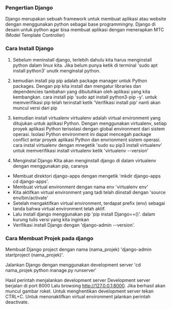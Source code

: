 ### Pengertian Django 

Django merupakan sebuah framework untuk membuat aplikasi atau website dengan menggunakan python sebagai base programmingny. Django di desain untuk python agar bisa membuat aplikasi dengan menerapkan MTC (Model Template Controller)

### Cara Install Django 

1. Sebelum meninstall django, terlebih dahulu kita harus menginstall python dalam linux  kita. Jika belum punya ketik di terminal 'sudo apt install python3' unutk menginstal python.

2. kemudian install pip
pip adalah package manager untuk Python packages. Dengan pip kita install dan mengatur libraries dan dependencies tambahan yang dibutuhkan oleh aplikasi yang kita kembangkan.
cara install pip 'sudo apt install python3-pip -y'. 
untuk memverifikasi pip telah terinstall ketik 'Verifikasi install pip' nanti akan muncul versi dari pip

3. kemudian install virtualenv
virtualenv adalah virtual environment yang ditujukan untuk aplikasi Python. Dengan menggunakan virtualenv, setiap proyek aplikasi Python terisolasi dengan global environment dari sistem operasi. Isolasi Python environment ini dapat mencegah package conflict antar proyek aplikasi Python dan envrionment sistem operasi.
cara instal virtualenv dengan mnegetik 'sudo su pip3 install virtualenv'
untuk memverifikasi install virtualenv ketik 'virtualenv --version'

4. Menginstal Django
KIta akan menginstall django di dalam virtualenv dengan menggunakan pip, caranya
- Membuat direktori django-apps dengan mengetik 
'mkdir django-apps
cd django-apps'.
- Membuat virtual environment dengan nama env
'virtualenv env'
- Kita aktifkan virtual environment yang tadi telah diinstall dengan 
'source env/bin/activate'
- Setelah mengaktifkan virtual environment, terdapat prefix (env) sebagai tanda bahwa virtual environment telah aktif.
- Lalu install django menggunakan pip
'pip install Django==()'. dalam kurung tulis versi yang kita inginkan
- Verifikasi install Django dengan 
'django-admin --version'. 

### Cara Membuat Projek pada django

Membuat Django project dengan nama (nama_projek)
'django-admin startproject (nama_projek)'.

Jalankan Django dengan menggunakan development server
'cd nama_projek
python manage.py runserver'

Hasil perintah menjalankan development server 
Development server berjalan di port 8000
Lalu browsing http://127.0.0.1:8000. Jika berhasil akan muncul gambar roket.
Untuk menghentikan development server tekan CTRL+C.
Untuk menonaktifkan virtual environment jalankan perintah deactivate.

